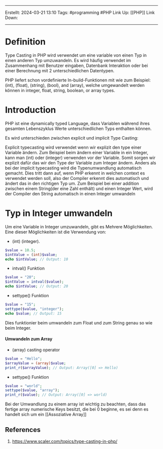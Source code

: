 
--- 
Erstellt: 2024-03-21    13:10 
Tags: #programming #PHP 
Link Up: [[PHP]]
Link Down:

--- 

# Definition
Type Casting in PHP wird verwendet um eine variable von einen Typ in einen anderen Typ umzuwandeln. Es wird häufig verwendet im Zusammenhang mit Benutzer eingaben, Datenbank Interaktion oder bei einer Berechnung mit 2 unterschiedlichen Datentypen.

PHP liefert schon vordefinierte In-build-Funktionen mit wie zum Beispiel: (int), (float), (string), (bool), and (array), welche umgewandelt werden können in  integer, float, string, boolean, or array types.

# Introduction
PHP ist eine dynamically typed Language, dass Variablen während ihres gesamten Lebenszyklus Werte unterschiedlichen Typs enthalten können. 

Es wird unterschieden zwischen explicit und implicit Type Casting:

Explicit typecasting wird verwendet wenn wir explizit den type einer Variable ändern. Zum Beispiel beim ändern einer Variable in ein Integer, kann man (int) oder (integer) verwenden vor der Variable. Somit sorgen wir explizit dafür das wir den Type der Variable zum Integer ändern.
Anders als bei der implicit typecasting wird die Typenumwandlung automatisch gemacht. Dies tritt dann auf, wenn PHP erkennt in welchen context es verwendet werden soll, also der Compiler erkennt dies automatisch und ändert das in den richtigen Typ um. Zum Beispiel bei einer addition zwischen einem String(der eine Zahl enthält) und einen Integer Wert, wird der Compiler den String automatisch in einen Integer umwandeln

# Typ in Integer umwandeln
Um eine Variable in Integer umzuwandeln, gibt es Mehrere Möglichkeiten. Eine dieser Möglichkeiten ist die Verwendung von:

- (int) (integer).
```php
$value = 10.5;
$intValue = (int)$value;
echo $intValue; // Output: 10
```

- intval() Funktion
```php
$value = "20";
$intValue = intval($value);
echo $intValue; // Output: 20
```

- settype() Funktion
```php
$value = "15";
settype($value, "integer");
echo $value; // Output: 15
```

Dies funktionier beim umwandeln zum Float und zum String genau so wie beim Integer.

#### Umwandeln zum Array
- (array) casting operator
```php
$value = "Hello";
$arrayValue = (array)$value;
print_r($arrayValue); // Output: Array([0] => Hello)
```

- settype() Funktion
```php
$value = "world";
settype($value, "array");
print_r($value); // Output: Array([0] => world)
```

Bei der Umwandlung zu einem array ist wichtig zu beachten, dass das fertige array numerische Keys besitzt, die bei 0 beginne, es sei denn es handelt sich um ein [[Assoziative Array]]
## References
1. https://www.scaler.com/topics/type-casting-in-php/